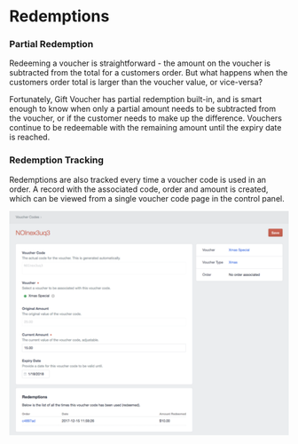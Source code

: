 # Redemptions

### Partial Redemption

Redeeming a voucher is straightforward - the amount on the voucher is subtracted from the total for a customers order. But what happens when the customers order total is larger than the voucher value, or vice-versa?

Fortunately, Gift Voucher has partial redemption built-in, and is smart enough to know when only a partial amount needs to be subtracted from the voucher, or if the customer needs to make up the difference. Vouchers continue to be redeemable with the remaining amount until the expiry date is reached.

### Redemption Tracking

Redemptions are also tracked every time a voucher code is used in an order. A record with the associated code, order and amount is created, which can be viewed from a single voucher code page in the control panel.

![Redemption Tracking](/docs/screenshots/redemption-tracking.png)
